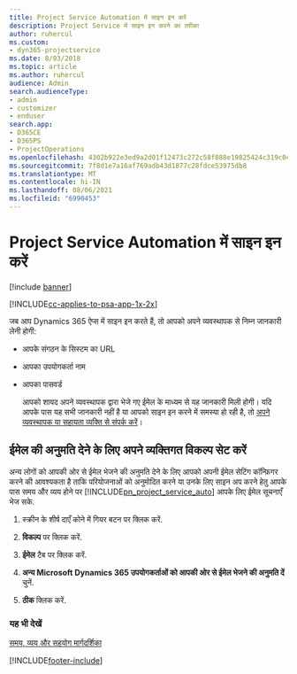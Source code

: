 ```yaml
---
title: Project Service Automation में साइन इन करें
description: Project Service में साइन इन करने का तरीका
author: ruhercul
ms.custom:
- dyn365-projectservice
ms.date: 8/03/2018
ms.topic: article
ms.author: ruhercul
audience: Admin
search.audienceType:
- admin
- customizer
- enduser
search.app:
- D365CE
- D365PS
- ProjectOperations
ms.openlocfilehash: 4302b922e3ed9a2d01f12473c272c58f888e19825424c319c0c49b80e79a8bea
ms.sourcegitcommit: 7f8d1e7a16af769adb43d1877c28fdce53975db8
ms.translationtype: MT
ms.contentlocale: hi-IN
ms.lasthandoff: 08/06/2021
ms.locfileid: "6990453"
---
```

# <a name="sign-in-to-project-service-automation"></a>Project Service Automation में साइन इन करें

[!include [banner](../includes/psa-now-project-operations.md)]

[!INCLUDE[cc-applies-to-psa-app-1x-2x](../includes/cc-applies-to-psa-app-1x-2x.md)]

जब आप Dynamics 365 ऐप्स में साइन इन करते हैं, तो आपको अपने व्यवस्थापक से निम्न जानकारी लेनी होगी:  
  
- आपके संगठन के सिस्टम का URL  
  
- आपका उपयोगकर्ता नाम  
  
- आपका पासवर्ड  
  
  आपको शायद अपने व्यवस्थापक द्वारा भेजे गए ईमेल के माध्यम से यह जानकारी मिली होगी। यदि आपके पास यह सभी जानकारी नहीं है या आपको साइन इन करने में समस्या हो रही है, तो [अपने व्यवस्थापक या सहायता व्यक्ति से संपर्क करें](/dynamics365/customerengagement/on-premises/basics/find-administrator-support)।  
  
## <a name="set-your-personal-options-to-allow-email"></a>ईमेल की अनुमति देने के लिए अपने व्यक्तिगत विकल्प सेट करें  
 अन्य लोगों को आपकी ओर से ईमेल भेजने की अनुमति देने के लिए आपको अपनी ईमेल सेटिंग कॉन्फ़िगर करने की आवश्यकता है ताकि परियोजनाओं को अनुमोदित करने या उनके लिए साइन अप करने हेतु आपके पास समय और व्यय होने पर [!INCLUDE[pn_project_service_auto](../includes/pn-project-service-auto.md)] आपके लिए ईमेल सूचनाएँ भेज सके.  
  
1.  स्क्रीन के शीर्ष दाएँ कोने में गियर बटन पर क्लिक करें.  
  
2.  **विकल्प** पर क्लिक करें.  
  
3.  **ईमेल** टैब पर क्लिक करें.  
  
4.  **अन्य Microsoft Dynamics 365 उपयोगकर्ताओं को आपकी ओर से ईमेल भेजने की अनुमति दें** चुनें.  
  
5.  **ठीक** क्लिक करें.  
  
### <a name="see-also"></a>यह भी देखें  
 [समय, व्यय और सहयोग मार्गदर्शिका](../psa/time-expense-collaboration-guide.md)


[!INCLUDE[footer-include](../includes/footer-banner.md)]